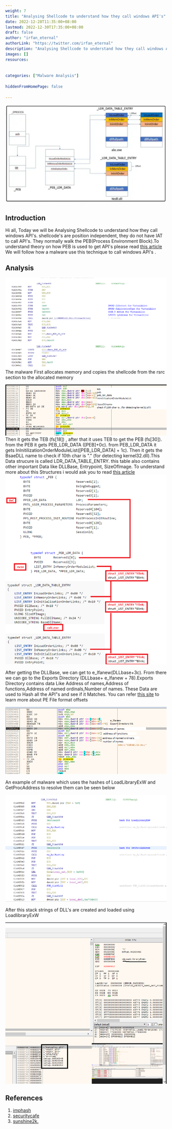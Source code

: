 ```yaml
---
weight: 7
title: "Analysing Shellcode to understand how they call windows API's"
date: 2022-12-28T11:35:00+08:00
lastmod: 2022-12-30T17:35:00+08:00
draft: false
author: "irfan_eternal"
authorLink: "https://twitter.com/irfan_eternal"
description: "Analysing Shellcode to understand how they call windows API's"
images: []
resources:


categories: ["Malware Analysis"]

hiddenFromHomePage: false

---
```

![image peb](sc0.png)
## Introduction
Hi all, Today we will be Analysing Shellcode to understand how they call windows API's. shellcode's are position independent, they do not have IAT to call API's. They normally walk the PEB(Process Environment Block).To understand theory on how PEB is used to get API's please read [this article](https://imphash.medium.com/windows-process-internals-a-few-concepts-to-know-before-jumping-on-memory-forensics-part-2-4f45022fb1f8) 
We will follow how a malware use this technique to call windows API's .

## Analysis

![shellcode copied](code1.png)
The malware First allocates memory and copies the shellcode from the rsrc section to the allocated memory

![walking the peb](shell2.png)
Then it gets the TEB (fs[18]) , after that it uses TEB to get the PEB (fs[30]). from the PEB it gets PEB_LDR_DATA ([PEB]+0c). from PEB_LDR_DATA  it gets InInitilizationOrderModuleList([PEB_LDR_DATA] + 1c). Then it gets the BsaeDLL name to check if 10th char is "." (for detecting kernel32.dll).This Data strucure is called LDR_DATA_TABLE_ENTRY. this table also contains other important Data like DLLBase, Entrypoint, SizeOfImage. To understand more about this Structures i would ask you to read [this article](https://securitycafe.ro/2015/12/14/introduction-to-windows-shellcode-development-part-2/) 
![Structures](shell6.png)

After getting  the DLLBase, we can get to e_lfanew(DLLbase+3c). From there we can go to the Exports Directory (DLLbase+ e_lfanew + 78).Exports Directory contains data Like  Address of names,Address of functions,Address of named ordinals,Number of names. These Data are used to Hash all the API"s and see if it Matches. You can refer [this site](http://www.sunshine2k.de/reversing/tuts/tut_pe.htm) to learn more about PE File format offsets 

![Getting Data of API hash ](shell3.png)

An example of malware which uses the hashes of LoadLibraryExW and GetProcAddress to resolve them can be seen below

![LoadLibrary & GetProcAddress](code4.png)

After this stack strings of DLL's are created and loaded using LoadlibraryExW

![Stackstrings](code5.png)

## References

1) [imphash](https://imphash.medium.com/windows-process-internals-a-few-concepts-to-know-before-jumping-on-memory-forensics-part-2-4f45022fb1f8) 
2) [securitycafe](https://securitycafe.ro/2015/12/14/introduction-to-windows-shellcode-development-part-2/) 
3) [sunshine2k.](http://www.sunshine2k.de/reversing/tuts/tut_pe.htm)


 
